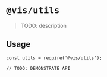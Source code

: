 # `@vis/utils`

> TODO: description

## Usage

```
const utils = require('@vis/utils');

// TODO: DEMONSTRATE API
```
